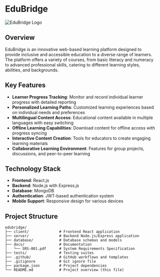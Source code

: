 # EduBridge

![EduBridge Logo](logo_placeholder.png)

## Overview

EduBridge is an innovative web-based learning platform designed to provide inclusive and accessible education to a diverse range of learners. The platform offers a variety of courses, from basic literacy and numeracy to advanced professional skills, catering to different learning styles, abilities, and backgrounds.

## Key Features

- **Learner Progress Tracking**: Monitor and record individual learner progress with detailed reporting
- **Personalized Learning Paths**: Customized learning experiences based on individual needs and preferences
- **Multilingual Content Access**: Educational content available in multiple languages with easy switching
- **Offline Learning Capabilities**: Download content for offline access with progress syncing
- **Interactive Content Creation**: Tools for educators to create engaging learning materials
- **Collaborative Learning Environment**: Features for group projects, discussions, and peer-to-peer learning

## Technology Stack

- **Frontend**: React.js
- **Backend**: Node.js with Express.js
- **Database**: MongoDB
- **Authentication**: JWT-based authentication system
- **Mobile Support**: Responsive design for various devices

## Project Structure

```
edubridge/
├── client/              # Frontend React application
├── server/              # Backend Node.js/Express application
├── database/            # Database schemas and models
├── docs/                # Documentation
│   └── SRS-001.pdf      # System Requirements Specification
├── tests/               # Testing suites
├── .github/             # GitHub workflows and templates
├── .gitignore           # Git ignore file
├── package.json         # Project dependencies
└── README.md            # Project overview (this file)
```

